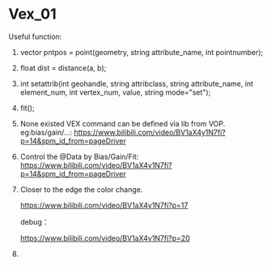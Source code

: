 # Vex_01

Useful function:

1. vector pntpos = point(<geometry>geometry, string attribute_name, int pointnumber);

2. float dist = distance(a, b);
  
3. int  setattrib(int geohandle, string attribclass, string attribute_name, int element_num, int vertex_num, <type>value, string mode="set");
  
4. fit(); 
  
5. None existed VEX command can be defined via lib from VOP. eg:bias/gain/...: https://www.bilibili.com/video/BV1aX4y1N7fi?p=14&spm_id_from=pageDriver
  
6. Control the @Data by Bias/Gain/Fit: https://www.bilibili.com/video/BV1aX4y1N7fi?p=14&spm_id_from=pageDriver
  
7. Closer to the edge the color change. 
  
   https://www.bilibili.com/video/BV1aX4y1N7fi?p=17
   
   debug：
  
   https://www.bilibili.com/video/BV1aX4y1N7fi?p=20
  
8. 
